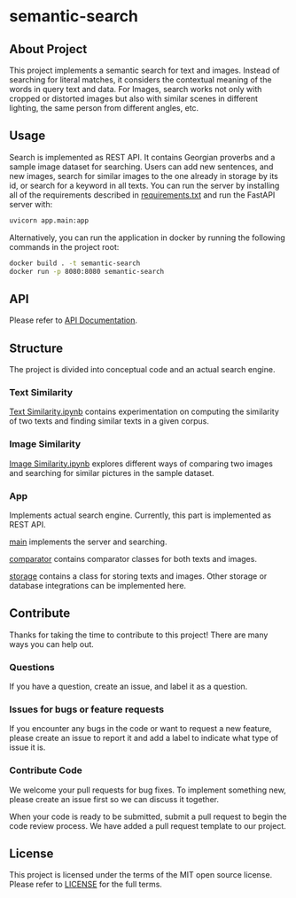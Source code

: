 # semantic-search

## About Project

This project implements a semantic search for text and images. Instead of searching for literal matches, it considers the contextual meaning of the words in query text and data. For Images, search works not only with cropped or distorted images but also with similar scenes in different lighting, the same person from different angles, etc.

## Usage

Search is implemented as REST API. It contains Georgian proverbs and a sample image dataset for searching. Users can add new sentences, and new images, search for similar images to the one already in storage by its id, or search for a keyword in all texts. You can run the server by installing all of the requirements described in [requirements.txt](https://github.com/Supernova-PulsarAIGeorgia/semantic-search/blob/main/requirements.txt) and run the FastAPI server with:
```sh
uvicorn app.main:app
```
Alternatively, you can run the application in docker by running the following commands in the project root:
```sh
docker build . -t semantic-search
docker run -p 8080:8080 semantic-search
```

## API
Please refer to [API Documentation](https://github.com/Supernova-PulsarAIGeorgia/semantic-search/blob/main/api_docs.md).

## Structure
The project is divided into conceptual code and an actual search engine.

### Text Similarity
[Text Similarity.ipynb](https://github.com/Supernova-PulsarAIGeorgia/semantic-search/blob/main/Text%20Similarity.ipynb) contains experimentation on computing the similarity of two texts and finding similar texts in a given corpus.

### Image Similarity
[Image Similarity.ipynb](https://github.com/Supernova-PulsarAIGeorgia/semantic-search/blob/main/Image%20Similarity.ipynb) explores different ways of comparing two images and searching for similar pictures in the sample dataset.

### App
Implements actual search engine. Currently, this part is implemented as REST API.

[main](https://github.com/Supernova-PulsarAIGeorgia/semantic-search/blob/main/app/main.py) implements the server and searching.

[comparator](https://github.com/Supernova-PulsarAIGeorgia/semantic-search/blob/main/app/comparator.py) contains comparator classes for both texts and images.

[storage](https://github.com/Supernova-PulsarAIGeorgia/semantic-search/blob/main/app/storage.py) contains a class for storing texts and images. Other storage or database integrations can be implemented here.

## Contribute
Thanks for taking the time to contribute to this project! There are many ways you can help out.

### Questions
If you have a question, create an issue, and label it as a question.

### Issues for bugs or feature requests
If you encounter any bugs in the code or want to request a new feature, please create an issue to report it and add a label to indicate what type of issue it is.

### Contribute Code
We welcome your pull requests for bug fixes. To implement something new, please create an issue first so we can discuss it together.

When your code is ready to be submitted, submit a pull request to begin the code review process. We have added a pull request template to our project.


## License
This project is licensed under the terms of the MIT open source license. Please refer to [LICENSE](https://github.com/Supernova-PulsarAIGeorgia/semantic-search/blob/main/LICENSE) for the full terms.
